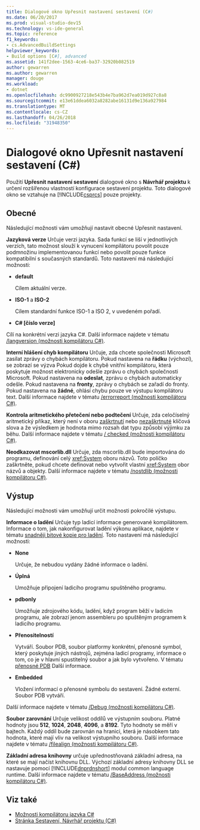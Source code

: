 ```yaml
---
title: Dialogové okno Upřesnit nastavení sestavení (C#)
ms.date: 06/20/2017
ms.prod: visual-studio-dev15
ms.technology: vs-ide-general
ms.topic: reference
f1_keywords:
- cs.AdvancedBuildSettings
helpviewer_keywords:
- Build options [C#], advanced
ms.assetid: 141f2dee-1563-4ce6-ba37-32920b082519
author: gewarren
ms.author: gewarren
manager: douge
ms.workload:
- dotnet
ms.openlocfilehash: dc9900927218e543b4e7ba962d7ea019d927c8a8
ms.sourcegitcommit: e13e61ddea6032a8282abe16131d9e136a927984
ms.translationtype: MT
ms.contentlocale: cs-CZ
ms.lasthandoff: 04/26/2018
ms.locfileid: "31948350"
---
```

# <a name="advanced-build-settings-dialog-box-c"></a>Dialogové okno Upřesnit nastavení sestavení (C#)

Použití **Upřesnit nastavení sestavení** dialogové okno s **Návrhář projektu** k určení rozšířenou vlastností konfigurace sestavení projektu. Toto dialogové okno se vztahuje na [!INCLUDE[csprcs](../../data-tools/includes/csprcs_md.md)] pouze projekty.

## <a name="general"></a>Obecné

 Následující možnosti vám umožňují nastavit obecné Upřesnit nastavení.

 **Jazyková verze** Určuje verzi jazyka. Sada funkcí se liší v jednotlivých verzích, tato možnost slouží k vynucení kompilátoru povolit pouze podmnožinu implementovanou funkcí nebo povolit pouze funkce kompatibilní s současných standardů. Toto nastavení má následující možnosti:

 - **default**

   Cílem aktuální verze.

- **ISO-1** a **ISO-2**

  Cílem standardní funkce ISO-1 a ISO 2, v uvedeném pořadí.

- **C# [číslo verze]**

 Cílí na konkrétní verzi jazyka C#. Další informace najdete v tématu [/langversion (možnosti kompilátoru C#)](/dotnet/csharp/language-reference/compiler-options/langversion-compiler-option).


 **Interní hlášení chyb kompilátoru** Určuje, zda chcete společnosti Microsoft zasílat zprávy o chybách kompilátoru. Pokud nastavena na **řádku** (výchozí), se zobrazí se výzva Pokud dojde k chybě vnitřní kompilátoru, která poskytuje možnost elektronicky odešle zprávu o chybách společnosti Microsoft. Pokud nastavena na **odeslat**, zprávu o chybách automaticky odešle. Pokud nastavena na **fronty**, zprávy o chybách se zařadí do fronty. Pokud nastavena na **žádné**, ohlásí chybu pouze ve výstupu kompilátoru text. Další informace najdete v tématu [/errorreport (možnosti kompilátoru C#)](/dotnet/csharp/language-reference/compiler-options/errorreport-compiler-option).

 **Kontrola aritmetického přetečení nebo podtečení** Určuje, zda celočíselný aritmetický příkaz, který není v oboru [zaškrtnutí](/dotnet/csharp/language-reference/keywords/checked) nebo [nezaškrtnuté](/dotnet/csharp/language-reference/keywords/unchecked) klíčová slova a že výsledkem je hodnota mimo rozsah dat typu způsobí výjimku za běhu. Další informace najdete v tématu [/ checked (možnosti kompilátoru C#)](/dotnet/csharp/language-reference/compiler-options/checked-compiler-option).

 **Neodkazovat mscorlib.dll** Určuje, zda mscorlib.dll bude importována do programu, definování celý <xref:System> oboru názvů. Toto políčko zaškrtněte, pokud chcete definovat nebo vytvořit vlastní <xref:System> obor názvů a objekty. Další informace najdete v tématu [/nostdlib (možnosti kompilátoru C#)](/dotnet/csharp/language-reference/compiler-options/nostdlib-compiler-option).

## <a name="output"></a>Výstup

 Následující možnosti vám umožňují určit možnosti pokročilé výstupu.

 **Informace o ladění** Určuje typ ladicí informace generované kompilátorem. Informace o tom, jak nakonfigurovat ladění výkonu aplikace, najdete v tématu [snadněji bitové kopie pro ladění](http://msdn.microsoft.com/Library/7d90ea7a-150f-4f97-98a7-f9c26541b9a3). Toto nastavení má následující možnosti:

- **None**

  Určuje, že nebudou vydány žádné informace o ladění.

- **Úplná**

  Umožňuje připojení ladicího programu spuštěného programu.

- **pdbonly**

  Umožňuje zdrojového kódu, ladění, když program běží v ladicím programu, ale zobrazí jenom assembleru po spuštěným programem k ladicího programu.
- **Přenositelností**

  Vytváří. Soubor PDB, soubor platformy konkrétní, přenosné symbol, který poskytuje jiných nástrojů, zejména ladicí programy, informace o tom, co je v hlavní spustitelný soubor a jak bylo vytvořeno. V tématu [přenosné PDB](https://github.com/dotnet/core/blob/master/Documentation/diagnostics/portable_pdb.md) Další informace.

- **Embedded**

  Vložení informací o přenosné symbolu do sestavení. Žádné externí. Soubor PDB vytváří.

Další informace najdete v tématu [/Debug (možnosti kompilátoru C#)](/dotnet/csharp/language-reference/compiler-options/debug-compiler-option).

**Soubor zarovnání** Určuje velikost oddílů ve výstupním souboru. Platné hodnoty jsou **512**, **1024**, **2048**, **4096**, a **8192**. Tyto hodnoty se měří v bajtech. Každý oddíl bude zarovnán na hranici, která je násobkem tato hodnota, které mají vliv na velikost výstupního souboru. Další informace najdete v tématu [/filealign (možnosti kompilátoru C#)](/dotnet/csharp/language-reference/compiler-options/filealign-compiler-option).

**Základní adresa knihovny** určuje upřednostňovaná základní adresa, na které se mají načíst knihovnu DLL. Výchozí základní adresy knihovny DLL se nastavuje pomocí [!INCLUDE[dnprdnshort](../../code-quality/includes/dnprdnshort_md.md)] modul common language runtime. Další informace najdete v tématu [/BaseAddress (možnosti kompilátoru C#)](/dotnet/csharp/language-reference/compiler-options/baseaddress-compiler-option).

## <a name="see-also"></a>Viz také

- [Možnosti kompilátoru jazyka C#](/dotnet/csharp/language-reference/compiler-options/index)
- [Stránka Sestavení, Návrhář projektu (C#)](../../ide/reference/build-page-project-designer-csharp.md)